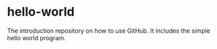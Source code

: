 # hello-world
The introduction repository on how to use GitHub. It includes the simple hello world program. 
